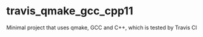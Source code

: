# travis_qmake_gcc_cpp11
Minimal project that uses qmake, GCC and C++, which is tested by Travis CI
